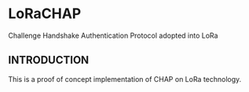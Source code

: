 # LoRaCHAP
Challenge Handshake Authentication Protocol adopted into LoRa

## INTRODUCTION
This is a proof of concept implementation of CHAP on LoRa technology. 
